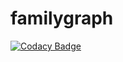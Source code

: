 # familygraph
[![Codacy Badge](https://api.codacy.com/project/badge/Grade/7079894ddb83423fa965b35b338cf298)](https://app.codacy.com/manual/kchapl/familygraph?utm_source=github.com&utm_medium=referral&utm_content=kchapl/familygraph&utm_campaign=Badge_Grade_Settings)